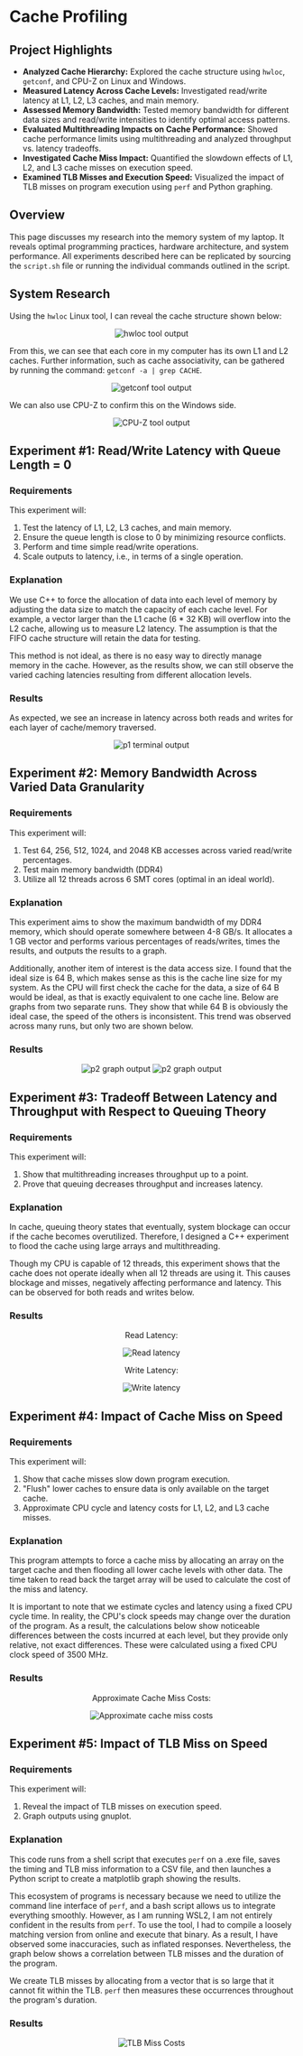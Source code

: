 
# Cache Profiling

## Project Highlights
- **Analyzed Cache Hierarchy:** Explored the cache structure using `hwloc`, `getconf`, and CPU-Z on Linux and Windows.
- **Measured Latency Across Cache Levels:** Investigated read/write latency at L1, L2, L3 caches, and main memory.
- **Assessed Memory Bandwidth:** Tested memory bandwidth for different data sizes and read/write intensities to identify optimal access patterns.
- **Evaluated Multithreading Impacts on Cache Performance:** Showed cache performance limits using multithreading and analyzed throughput vs. latency tradeoffs.
- **Investigated Cache Miss Impact:** Quantified the slowdown effects of L1, L2, and L3 cache misses on execution speed.
- **Examined TLB Misses and Execution Speed:** Visualized the impact of TLB misses on program execution using `perf` and Python graphing.

## Overview
This page discusses my research into the memory system of my laptop. It reveals optimal programming practices, hardware architecture, and system performance. All experiments described here can be replicated by sourcing the `script.sh` file or running the individual commands outlined in the script.

## System Research
Using the `hwloc` Linux tool, I can reveal the cache structure shown below:

<p align="center">
  <img src="images/hwloc.png" alt="hwloc tool output" />
</p>

From this, we can see that each core in my computer has its own L1 and L2 caches. Further information, such as cache associativity, can be gathered by running the command: `getconf -a | grep CACHE`.

<p align="center">
  <img src="images/getconf.png" alt="getconf tool output" />
</p>

We can also use CPU-Z to confirm this on the Windows side.

<p align="center">
  <img src="images/cpu_z.png" alt="CPU-Z tool output" />
</p>

## Experiment #1: Read/Write Latency with Queue Length = 0

### Requirements
This experiment will:
1. Test the latency of L1, L2, L3 caches, and main memory.
2. Ensure the queue length is close to 0 by minimizing resource conflicts.
3. Perform and time simple read/write operations.
4. Scale outputs to latency, i.e., in terms of a single operation.

### Explanation
We use C++ to force the allocation of data into each level of memory by adjusting the data size to match the capacity of each cache level. For example, a vector larger than the L1 cache (6 * 32 KB) will overflow into the L2 cache, allowing us to measure L2 latency. The assumption is that the FIFO cache structure will retain the data for testing.

This method is not ideal, as there is no easy way to directly manage memory in the cache. However, as the results show, we can still observe the varied caching latencies resulting from different allocation levels.

### Results
As expected, we see an increase in latency across both reads and writes for each layer of cache/memory traversed.

<p align="center">
  <img src="images/p1.png" alt="p1 terminal output" />
</p>

## Experiment #2: Memory Bandwidth Across Varied Data Granularity

### Requirements
This experiment will:
1. Test 64, 256, 512, 1024, and 2048 KB accesses across varied read/write percentages.
2. Test main memory bandwidth (DDR4)
3. Utilize all 12 threads across 6 SMT cores (optimal in an ideal world).

### Explanation
This experiment aims to show the maximum bandwidth of my DDR4 memory, which should operate somewhere between 4-8 GB/s. It allocates a 1 GB vector and performs various percentages of reads/writes, times the results, and outputs the results to a graph.

Additionally, another item of interest is the data access size. I found that the ideal size is 64 B, which makes sense as this is the cache line size for my system. As the CPU will first check the cache for the data, a size of 64 B would be ideal, as that is exactly equivalent to one cache line. Below are graphs from two separate runs. They show that while 64 B is obviously the ideal case, the speed of the others is inconsistent. This trend was observed across many runs, but only two are shown below.

### Results
<p align="center">
  <img src="images/p2_1.png" alt="p2 graph output" /> <img src="images/p2_2.png" alt="p2 graph output" />
</p>

## Experiment #3: Tradeoff Between Latency and Throughput with Respect to Queuing Theory

### Requirements
This experiment will:
1. Show that multithreading increases throughput up to a point.
2. Prove that queuing decreases throughput and increases latency.

### Explanation
In cache, queuing theory states that eventually, system blockage can occur if the cache becomes overutilized. Therefore, I designed a C++ experiment to flood the cache using large arrays and multithreading.

Though my CPU is capable of 12 threads, this experiment shows that the cache does not operate ideally when all 12 threads are using it. This causes blockage and misses, negatively affecting performance and latency. This can be observed for both reads and writes below.

### Results
<p align="center">
  Read Latency:
</p>
<p align="center">
  <img src="p3/read_latency_throughput.png" alt="Read latency" /> 
</p>
<p align="center">
  Write Latency:
</p>
<p align="center">
  <img src="p3/write_latency_throughput.png" alt="Write latency" />
</p>

## Experiment #4: Impact of Cache Miss on Speed

### Requirements
This experiment will:
1. Show that cache misses slow down program execution.
2. "Flush" lower caches to ensure data is only available on the target cache.
3. Approximate CPU cycle and latency costs for L1, L2, and L3 cache misses.

### Explanation
This program attempts to force a cache miss by allocating an array on the target cache and then flooding all lower cache levels with other data. The time taken to read back the target array will be used to calculate the cost of the miss and latency.

It is important to note that we estimate cycles and latency using a fixed CPU cycle time. In reality, the CPU's clock speeds may change over the duration of the program. As a result, the calculations below show noticeable differences between the costs incurred at each level, but they provide only relative, not exact differences. These were calculated using a fixed CPU clock speed of 3500 MHz.

### Results
<p align="center">
  Approximate Cache Miss Costs:
</p>
<p align="center">
  <img src="images/p4.png" alt="Approximate cache miss costs" /> 
</p>


## Experiment #5: Impact of TLB Miss on Speed

### Requirements
This experiment will:
1. Reveal the impact of TLB misses on execution speed.
2. Graph outputs using gnuplot.

### Explanation
This code runs from a shell script that executes `perf` on a .exe file, saves the timing and TLB miss information to a CSV file, and then launches a Python script to create a matplotlib graph showing the results.

This ecosystem of programs is necessary because we need to utilize the command line interface of `perf`, and a bash script allows us to integrate everything smoothly. However, as I am running WSL2, I am not entirely confident in the results from `perf`. To use the tool, I had to compile a loosely matching version from online and execute that binary. As a result, I have observed some inaccuracies, such as inflated responses. Nevertheless, the graph below shows a correlation between TLB misses and the duration of the program.

We create TLB misses by allocating from a vector that is so large that it cannot fit within the TLB. `perf` then measures these occurrences throughout the program's duration.

### Results
<p align="center">
  <img src="p5/tlb_vs_time_nonlinear.png" alt="TLB Miss Costs" /> 
</p>

